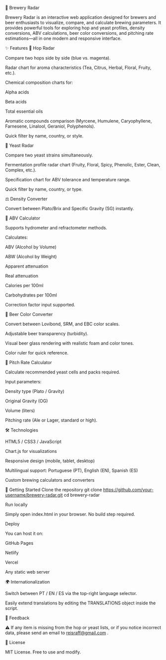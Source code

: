 🍺 Brewery Radar

Brewery Radar is an interactive web application designed for brewers and beer enthusiasts to visualize, compare, and calculate brewing parameters. It provides powerful tools for exploring hop and yeast profiles, density conversions, ABV calculations, beer color conversions, and pitching rate estimations—all in one modern and responsive interface.

✨ Features
🌿 Hop Radar

Compare two hops side by side (blue vs. magenta).

Radar chart for aroma characteristics (Tea, Citrus, Herbal, Floral, Fruity, etc.).

Chemical composition charts for:

Alpha acids

Beta acids

Total essential oils

Aromatic compounds comparison (Myrcene, Humulene, Caryophyllene, Farnesene, Linalool, Geraniol, Polyphenols).

Quick filter by name, country, or style.

🍞 Yeast Radar

Compare two yeast strains simultaneously.

Fermentation profile radar chart (Fruity, Floral, Spicy, Phenolic, Ester, Clean, Complex, etc.).

Specification chart for ABV tolerance and temperature range.

Quick filter by name, country, or type.

⚖️ Density Converter

Convert between Plato/Brix and Specific Gravity (SG) instantly.

🍷 ABV Calculator

Supports hydrometer and refractometer methods.

Calculates:

ABV (Alcohol by Volume)

ABW (Alcohol by Weight)

Apparent attenuation

Real attenuation

Calories per 100ml

Carbohydrates per 100ml

Correction factor input supported.

🎨 Beer Color Converter

Convert between Lovibond, SRM, and EBC color scales.

Adjustable beer transparency (turbidity).

Visual beer glass rendering with realistic foam and color tones.

Color ruler for quick reference.

🧪 Pitch Rate Calculator

Calculate recommended yeast cells and packs required.

Input parameters:

Density type (Plato / Gravity)

Original Gravity (OG)

Volume (liters)

Pitching rate (Ale or Lager, standard or high).

🛠️ Technologies

HTML5 / CSS3 / JavaScript

Chart.js for visualizations

Responsive design (mobile, tablet, desktop)

Multilingual support: Portuguese (PT), English (EN), Spanish (ES)

Custom brewing calculators and converters

🚀 Getting Started
Clone the repository
git clone https://github.com/your-username/brewery-radar.git
cd brewery-radar

Run locally

Simply open index.html in your browser. No build step required.

Deploy

You can host it on:

GitHub Pages

Netlify

Vercel

Any static web server

🌍 Internationalization

Switch between PT / EN / ES via the top-right language selector.

Easily extend translations by editing the TRANSLATIONS object inside the script.

📧 Feedback

⚠️ If any item is missing from the hop or yeast lists, or if you notice incorrect data, please send an email to reisraff@gmail.com
.

📜 License

MIT License. Free to use and modify.
